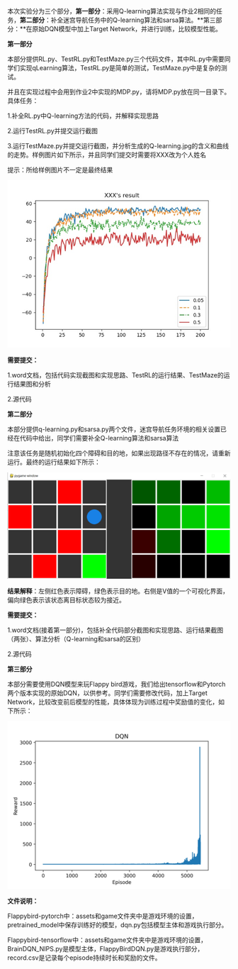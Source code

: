 本次实验分为三个部分，**第一部分**：采用Q-learning算法实现与作业2相同的任务，**第二部分**：补全迷宫导航任务中的Q-learning算法和sarsa算法。**第三部分：**在原始DQN模型中加上Target Network，并进行训练，比较模型性能。

**第一部分**

本部分提供RL.py、TestRL.py和TestMaze.py三个代码文件，其中RL.py中需要同学们实现qLearning算法，TestRL.py是简单的测试，TestMaze.py中是复杂的测试。

并且在实现过程中会用到作业2中实现的MDP.py，请将MDP.py放在同一目录下。具体任务：

1.补全RL.py中Q-learning方法的代码，并解释实现思路

2.运行TestRL.py并提交运行截图

3.运行TestMaze.py并提交运行截图，并分析生成的Q-learning.jpg的含义和曲线的走势。样例图片如下所示，并且同学们提交时需要将XXX改为个人姓名

提示：所给样例图片不一定是最终结果

![Q-learning](./img/Q-learning.jpg)

**需要提交：**

1.word文档，包括代码实现截图和实现思路、TestRL的运行结果、TestMaze的运行结果图和分析

2.源代码



**第二部分**

本部分提供q-learning.py和sarsa.py两个文件，迷宫导航任务环境的相关设置已经在代码中给出，同学们需要补全Q-learning算法和sarsa算法

注意该任务是随机初始化四个障碍和目的地，如果出现路径不存在的情况，请重新运行。最终的运行结果如下所示：

![演示结果](./img/演示结果.jpg)

**结果解释**：左侧红色表示障碍，绿色表示目的地。右侧是V值的一个可视化界面，偏向绿色表示该状态离目标状态较为接近。

**需要提交：**

1.word文档(接着第一部分)，包括补全代码部分截图和实现思路、运行结果截图（两张）、算法分析（Q-learning和sarsa的区别）

2.源代码



**第三部分**

本部分需要使用DQN模型来玩Flappy bird游戏，我们给出tensorflow和Pytorch两个版本实现的原始DQN，以供参考。同学们需要修改代码，加上Target Network，比较改变前后模型的性能，具体体现为训练过程中奖励值的变化，如下所示：

![result](./img/result.jpg)

**文件说明：**

Flappybird-pytorch中：assets和game文件夹中是游戏环境的设置，pretrained_model中保存训练好的模型，dqn.py包括模型主体和游戏执行部分。

Flappybird-tensorflow中：assets和game文件夹中是游戏环境的设置，BrainDQN_NIPS.py是模型主体，FlappyBirdDQN.py是游戏执行部分，record.csv是记录每个episode持续时长和奖励的文件。
